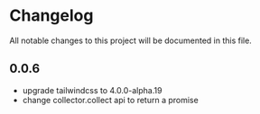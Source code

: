 # Changelog

All notable changes to this project will be documented in this file.

## 0.0.6

- upgrade tailwindcss to 4.0.0-alpha.19
- change collector.collect api to return a promise